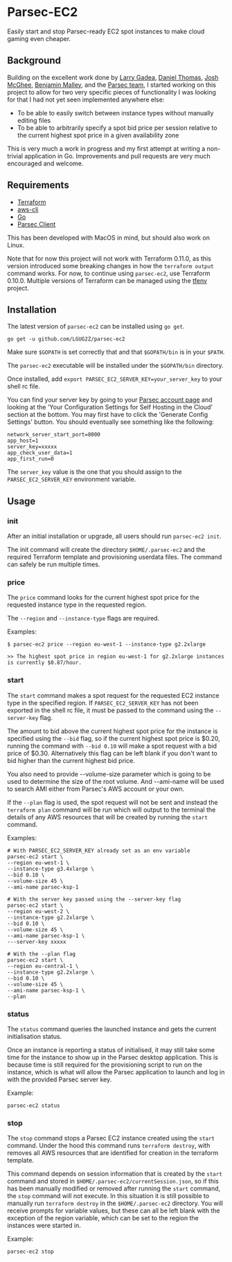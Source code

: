 # Parsec-EC2
Easily start and stop Parsec-ready EC2 spot instances to make cloud gaming even cheaper.

## Background
Building on the excellent work done by [Larry Gadea](https://lg.io/), [Daniel Thomas](https://github.com/DanielThomas/ec2gaming),
[Josh McGhee](https://github.com/joshpmcghee/parsec-terraform), [Benjamin Malley](https://github.com/BenjaminMalley/ec2gaming),
and the [Parsec team](https://parsec.tv/), I started working on this project to allow for two very specific pieces of 
functionality I was looking for that I had not yet seen implemented anywhere else:

* To be able to easily switch between instance types without manually editing files
* To be able to arbitrarily specify a spot bid price per session relative to the current highest spot price in a given availability zone

This is very much a work in progress and my first attempt at writing a non-trivial application in Go. Improvements and pull
requests are very much encouraged and welcome.

## Requirements
* [Terraform](https://github.com/hashicorp/terraform)
* [aws-cli](https://github.com/aws/aws-cli)
* [Go](https://github.com/golang/go)
* [Parsec Client](https://parsec.tv/downloads)

This has been developed with MacOS in mind, but should also work on Linux.

Note that for now this project will not work with Terraform 0.11.0, as this version introduced some breaking changes in how the `terraform output` command works.
For now, to continue using `parsec-ec2`, use Terraform 0.10.0. Multiple versions of Terraform can be managed using the [tfenv](https://github.com/kamatama41/tfenv) project.

## Installation
The latest version of `parsec-ec2` can be installed using `go get`.

```
go get -u github.com/LGUG2Z/parsec-ec2
```

Make sure `$GOPATH` is set correctly that and that `$GOPATH/bin` is in your `$PATH`.

The `parsec-ec2` executable will be installed under the `$GOPATH/bin` directory.

Once installed, add `export PARSEC_EC2_SERVER_KEY=your_server_key` to your shell rc file.

You can find your server key by going to your [Parsec account page](https://parsec.tv/account) and looking at the
'Your Configuration Settings for Self Hosting in the Cloud' section at the bottom. You may first have to click the
'Generate Config Settings' button. You should eventually see something like the following:

```
network_server_start_port=8000
app_host=1
server_key=xxxxx
app_check_user_data=1
app_first_run=0
```

The `server_key` value is the one that you should assign to the `PARSEC_EC2_SERVER_KEY` environment variable.

## Usage
### init
After an initial installation or upgrade, all users should run `parsec-ec2 init`.

The init command will create the directory `$HOME/.parsec-ec2` and the required Terraform template and provisioning
userdata files. The command can safely be run multiple times.

### price
The `price` command looks for the current highest spot price for the requested instance type in the requested region.

The `--region` and `--instance-type` flags are required.

Examples:
```
$ parsec-ec2 price --region eu-west-1 --instance-type g2.2xlarge

>> The highest spot price in region eu-west-1 for g2.2xlarge instances is currently $0.87/hour.
```

### start
The `start` command makes a spot request for the requested EC2 instance type in the specified region. If
`PARSEC_EC2_SERVER_KEY` has not been exported in the shell rc file, it must be passed to the command using the 
`--server-key` flag.

The amount to bid above the current highest spot price for the instance is specified using the `--bid` flag, so if the
current highest spot price is $0.20, running the command with `--bid 0.10` will make a spot request with a bid price
of $0.30. Alternatively this flag can be left blank if you don't want to bid higher than the current highest bid price.

You also need to provide --volume-size parameter which is going to be used to determine the size of the root volume.
And --ami-name will be used to search AMI either from Parsec's AWS account or your own.

If the `--plan` flag is used, the spot request will not be sent and instead the `terraform plan` command will be run
which will output to the terminal the details of any AWS resources that will be created by running the `start` command.

Examples:
```
# With PARSEC_EC2_SERVER_KEY already set as an env variable
parsec-ec2 start \
--region eu-west-1 \
--instance-type g3.4xlarge \
--bid 0.10 \
--volume-size 45 \
--ami-name parsec-ksp-1

```
```
# With the server key passed using the --server-key flag
parsec-ec2 start \
--region eu-west-2 \
--instance-type g2.2xlarge \
--bid 0.10 \
--volume-size 45 \
--ami-name parsec-ksp-1 \
---server-key xxxxx
```
```
# With the --plan flag
parsec-ec2 start \
--region eu-central-1 \
--instance-type g2.2xlarge \
--bid 0.10 \
--volume-size 45 \
--ami-name parsec-ksp-1 \
--plan
```

### status
The `status` command queries the launched instance and gets the current initialisation status.

Once an instance is reporting a status of initialised, it may still take some time for the instance to show up in the
Parsec desktop application. This is because time is still required for the provisioning script to run on the instance, 
which is what will allow the Parsec application to launch and log in with the provided Parsec server key.

Example:
```
parsec-ec2 status
```

### stop
The `stop` command stops a Parsec EC2 instance created using the `start` command. Under the hood this command runs 
`terraform destroy`, with removes all AWS resources that are identified for creation in the terraform template.

This command depends on session information that is created by the `start` command and stored in `$HOME/.parsec-ec2/currentSession.json`,
so if this has been manually modified or removed after running the `start` command, the `stop` command will not execute. In
this situation it is still possible to manually run `terraform destroy` in the `$HOME/.parsec-ec2` directory. You will 
receive prompts for variable values, but these can all be left blank with the exception of the region variable, which
can be set to the region the instances were started in.

Example:
```
parsec-ec2 stop
```
